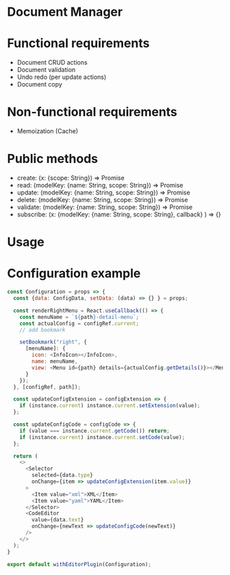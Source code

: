 # Document Manager

# Functional requirements

- Document CRUD actions
- Document validation
- Undo redo (per update actions)
- Document copy

# Non-functional requirements

- Memoization (Cache)

# Public methods

- create: (x: {scope: String}) => Promise<Model>
- read: (modelKey: {name: String, scope: String}) => Promise<Model>
- update: (modelKey: {name: String, scope: String}) => Promise<Boolean>
- delete: (modelKey: {name: String, scope: String}) => Promise<Boolean>
- validate: (modelKey: {name: String, scope: String}) => Promise<Boolean>
- subscribe: (x: {modelKey: {name: String, scope: String}, callback} ) => {}

# Usage

# Configuration example

```javascript
const Configuration = props => {
  const {data: ConfigData, setData: (data) => {} } = props;

  const renderRightMenu = React.useCallback(() => {
    const menuName = `${path}-detail-menu`;
    const actualConfig = configRef.current;
    // add bookmark

    setBookmark("right", {
      [menuName]: {
        icon: <InfoIcon></InfoIcon>,
        name: menuName,
        view: <Menu id={path} details={actualConfig.getDetails()}></Menu>
      }
    });
  }, [configRef, path]);

  const updateConfigExtension = configExtension => {
    if (instance.current) instance.current.setExtension(value);
  };

  const updateConfigCode = configCode => {
    if (value === instance.current.getCode()) return;
    if (instance.current) instance.current.setCode(value);
  };

  return (
    <>
      <Selector
        selected={data.type}
        onChange={item => updateConfigExtension(item.value)}
      >
        <Item value="xml">XML</Item>
        <Item value="yaml">YAML</Item>
      </Selector>
      <CodeEditor
        value={data.text}
        onChange={newText => updateConfigCode(newText)}
      />
    </>
  );
}

export default withEditorPlugin(Configuration);
```
